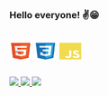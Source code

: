 ### Hello everyone! ✌😁


<div style:"display: inline_block><br>
 <img align="center" alt="bno-HTML" height="30" width="40" src="https://raw.githubusercontent.com/devicons/devicon/master/icons/html5/html5-original.svg">
 <img align="center" alt="bno-CSS" height="30" width="40" src="https://raw.githubusercontent.com/devicons/devicon/master/icons/css3/css3-original.svg">
 <img align="center" alt="bno-Js" height="30" width="40" src="https://raw.githubusercontent.com/devicons/devicon/master/icons/javascript/javascript-plain.svg">
 
##

<div>
  <a href="https://www.linkedin.com/in/brunofrnnds/" target="_blank">
     <img src="https://img.shields.io/badge/-LinkedIn-%230077B5?style=for-the-badge&logo=linkedin&logoColor=white"</a>
  <a href="mailto:bnohunt@gmail.com" target="_blank">
     <img src="https://img.shields.io/badge/-Gmail-%23333?style=for-the-badge&logo=gmail&logoColor=white">
  </a>
  <a href="https://instagram.com/bno_hunt" target="_blank">
     <img src="https://img.shields.io/badge/-Instagram-%23E4405F?style=for-the-badge&logo=instagram&logoColor=white">
  </a>
</div>

